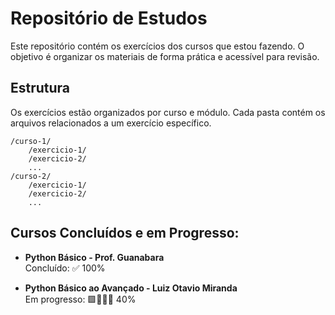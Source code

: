 # Repositório de Estudos
Este repositório contém os exercícios dos cursos que estou fazendo. O objetivo é organizar os materiais de forma prática e acessível para revisão.

## Estrutura
Os exercícios estão organizados por curso e módulo. Cada pasta contém os arquivos relacionados a um exercício específico.
```
/curso-1/
    /exercicio-1/
    /exercicio-2/
    ...
/curso-2/
    /exercicio-1/
    /exercicio-2/
    ...
```


## Cursos Concluídos e em Progresso:

- **Python Básico - Prof. Guanabara**  
  Concluído: ✅ 100%

- **Python Básico ao Avançado - Luiz Otavio Miranda**  
  Em progresso: 🟩🔲🔲🔲 40%
